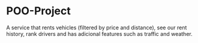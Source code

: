 # POO-Project
A service that rents vehicles (filtered by price and distance), see our rent history, rank drivers and has adicional features such as traffic and weather.
